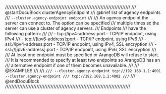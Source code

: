 ////////////////////////////////////////////////////////////////////////////////
/// @startDocuBlock clusterAgencyEndpoint
/// @brief list of agency endpoints
/// `--cluster.agency-endpoint endpoint`
///
/// An agency endpoint the server can connect to. The option can be specified
/// multiple times so the server can use a cluster of agency servers.
/// Endpoints
/// have the following pattern:
///
/// - tcp://ipv4-address:port - TCP/IP endpoint, using IPv4
/// - tcp://[ipv6-address]:port - TCP/IP endpoint, using IPv6
/// - ssl://ipv4-address:port - TCP/IP endpoint, using IPv4, SSL encryption
/// - ssl://[ipv6-address]:port - TCP/IP endpoint, using IPv6, SSL encryption
///
/// At least one endpoint must be specified or ArangoDB will refuse to start.
/// It is recommended to specify at least two endpoints so ArangoDB has an
/// alternative endpoint if one of them becomes unavailable.
///
/// @EXAMPLES
///
/// ```
/// --cluster.agency-endpoint tcp://192.168.1.1:4001 --cluster.agency-endpoint
/// tcp://192.168.1.2:4002
/// ```
/// @endDocuBlock
////////////////////////////////////////////////////////////////////////////////